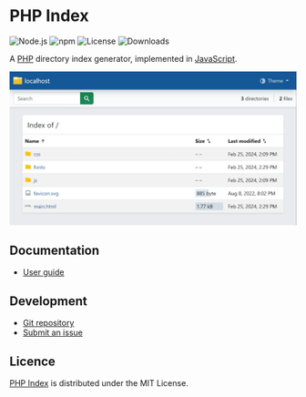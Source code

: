 # PHP Index
![Node.js](https://badgen.net/npm/node/@cedx/php-index) ![npm](https://badgen.net/npm/v/@cedx/php-index) ![License](https://badgen.net/npm/license/@cedx/php-index) ![Downloads](https://badgen.net/npm/dt/@cedx/php-index)

A [PHP](https://www.php.net) directory index generator, implemented in [JavaScript](https://developer.mozilla.org/docs/Web/JavaScript).

![Screenshot](res/screenshot.webp)

## Documentation
- [User guide](https://github.com/cedx/php-index/wiki)

## Development
- [Git repository](https://github.com/cedx/php-index)
- [Submit an issue](https://github.com/cedx/php-index/issues)

## Licence
[PHP Index](https://github.com/cedx/php-index) is distributed under the MIT License.
